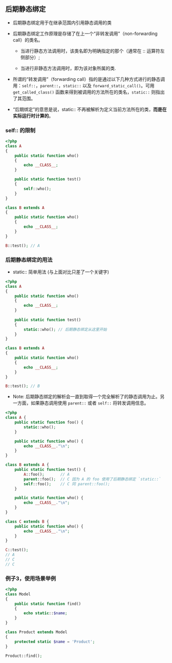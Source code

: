 ## 后期静态绑定
* 后期静态绑定用于在继承范围内引用静态调用的类

* 后期静态绑定工作原理是存储了在上一个“非转发调用”（non-forwarding call）的类名。
    * 当进行静态方法调用时，该类名即为明确指定的那个（通常在 :: 运算符左侧部分）;
    
    * 当进行非静态方法调用时，即为该对象所属的类.

* 所谓的“转发调用”（forwarding call）指的是通过以下几种方式进行的静态调用：`self::`，`parent::`，`static::` 以及 `forward_static_call()`。可用 `get_called_class()` 函数来得到被调用的方法所在的类名，`static::` 则指出了其范围。

* “后期绑定”的意思是说，static:: 不再被解析为定义当前方法所在的类，__而是在实际运行时计算的__。


### self:: 的限制
```php
<?php
class A
{
    public static function who()
    {
        echo __CLASS__;
    }

    public static function test()
    {
        self::who();
    }
}

class B extends A
{
    public static function who()
    {
        echo __CLASS__;
    }
}

B::test(); // A
```


### 后期静态绑定的用法
* static:: 简单用法 (与上面对比只差了一个关键字)
```php
<?php
class A
{
    public static function who()
    {
        echo __CLASS__;
    }
    
    public static function test()
    {
        static::who(); // 后期静态绑定从这里开始
    }
}

class B extends A
{
    public static function who()
    {
        echo __CLASS__;
    }
}

B::test(); // B
```


* Note: 后期静态绑定的解析会一直到取得一个完全解析了的静态调用为止。另一方面，如果静态调用使用 `parent::` 或者 `self::` 将转发调用信息。
```php
<?php
class A {
    public static function foo() {
        static::who();
    }

    public static function who() {
        echo __CLASS__."\n";
    }
}

class B extends A {
    public static function test() {
        A::foo();       // A
        parent::foo();  // C 因为 A 的 foo 使用了后期静态绑定 `static::`
        self::foo();    // C 同 parent::foo();
    }

    public static function who() {
        echo __CLASS__."\n";
    }
}

class C extends B {
    public static function who() {
        echo __CLASS__."\n";
    }
}

C::test();
// A
// C
// C
```


### 例子3，使用场景举例
```php
<?php
class Model
{
    public static function find()
    {
        echo static::$name;
    }
}

class Product extends Model
{
    protected static $name = 'Product';
}

Product::find();
```
